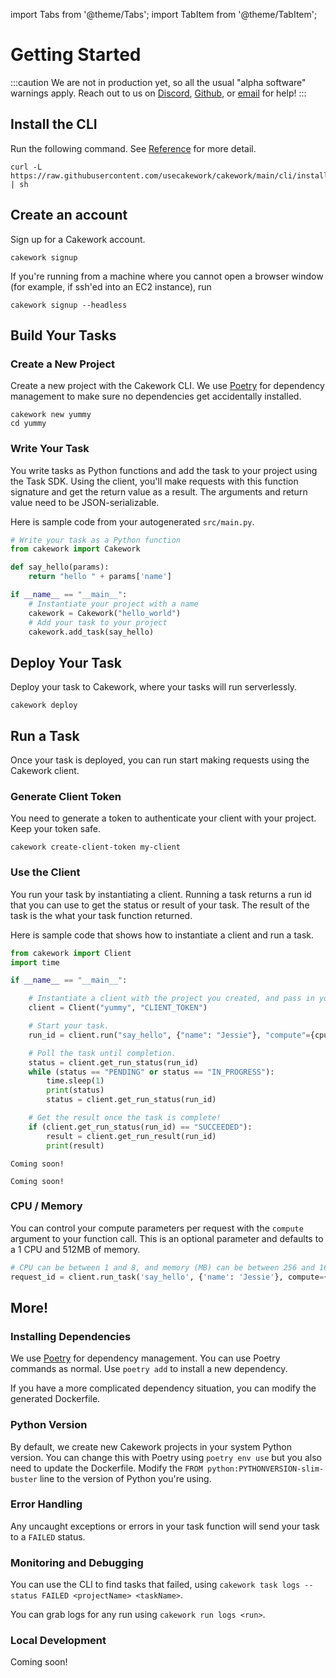 import Tabs from '@theme/Tabs';
import TabItem from '@theme/TabItem';


# Getting Started

:::caution
We are not in production yet, so all the usual "alpha software" warnings apply. Reach out to us on [Discord](https://discord.gg/yB6GvheDcP), [Github](https://github.com/usecakework), or [email](mailto:eric@cakework.com) for help!
:::

## Install the CLI
Run the following command. See [Reference](./reference/cli/installation.md) for more detail.

```
curl -L https://raw.githubusercontent.com/usecakework/cakework/main/cli/install.sh | sh
```

## Create an account
Sign up for a Cakework account.

```
cakework signup
```
If you're running from a machine where you cannot open a browser window (for example, if ssh'ed into an EC2 instance), run
```
cakework signup --headless
```

## Build Your Tasks

### Create a New Project
Create a new project with the Cakework CLI. We use [Poetry](https://python-poetry.org/) for dependency management to make sure no dependencies get accidentally installed. 

```
cakework new yummy
cd yummy
```

### Write Your Task
You write tasks as Python functions and add the task to your project using the Task SDK. Using the client, you'll make requests with this function signature and get the return value as a result. The arguments and return value need to be JSON-serializable.

Here is sample code from your autogenerated ```src/main.py```. 

```python
# Write your task as a Python function
from cakework import Cakework

def say_hello(params):
    return "hello " + params['name']

if __name__ == "__main__":
    # Instantiate your project with a name
    cakework = Cakework("hello_world")
    # Add your task to your project
    cakework.add_task(say_hello)
```

## Deploy Your Task
Deploy your task to Cakework, where your tasks will run serverlessly.
```
cakework deploy
```

## Run a Task
Once your task is deployed, you can run start making requests using the Cakework client.

### Generate Client Token
You need to generate a token to authenticate your client with your project. Keep your token safe.

```
cakework create-client-token my-client
```

### Use the Client
You run your task by instantiating a client. Running a task returns a run id that you can use to get the status or result of your task. The result of the task is the what your task function returned.

Here is sample code that shows how to instantiate a client and run a task.

<Tabs groupId="lang">
<TabItem value="python" label="Python">

```python
from cakework import Client
import time

if __name__ == "__main__":

    # Instantiate a client with the project you created, and pass in your client token.
    client = Client("yummy", "CLIENT_TOKEN")

    # Start your task. 
    run_id = client.run("say_hello", {"name": "Jessie"}, "compute"={cpu: 1, memory: 512})

    # Poll the task until completion.
    status = client.get_run_status(run_id)
    while (status == "PENDING" or status == "IN_PROGRESS"):
        time.sleep(1)
        print(status)
        status = client.get_run_status(run_id)

    # Get the result once the task is complete!
    if (client.get_run_status(run_id) == "SUCCEEDED"):
        result = client.get_run_result(run_id)
        print(result)
```

</TabItem>
<TabItem value="javascript" label="Javascript">

```
Coming soon!
```

</TabItem>
<TabItem value="rest" label="REST">

```
Coming soon!
```

</TabItem>
</Tabs>

### CPU / Memory
You can control your compute parameters per request with the `compute` argument to your function call. This is an optional parameter and defaults to a 1 CPU and 512MB of memory.

```python
# CPU can be between 1 and 8, and memory (MB) can be between 256 and 16384.
request_id = client.run_task('say_hello', {'name': 'Jessie'}, compute={'cpu': 1, 'memory': 1024})
```


## More!

### Installing Dependencies
We use [Poetry](https://python-poetry.org/) for dependency management. You can use Poetry commands as normal. Use ```poetry add``` to install a new dependency.

If you have a more complicated dependency situation, you can modify the generated Dockerfile.

### Python Version
By default, we create new Cakework projects in your system Python version. You can change this with Poetry using ```poetry env use``` but you also need to update the Dockerfile. Modify the ```FROM python:PYTHONVERSION-slim-buster``` line to the version of Python you're using.

### Error Handling
Any uncaught exceptions or errors in your task function will send your task to a ```FAILED``` status.

### Monitoring and Debugging
You can use the CLI to find tasks that failed, using ```cakework task logs --status FAILED <projectName> <taskName>```.

You can grab logs for any run using ```cakework run logs <run>```.

### Local Development

Coming soon!
